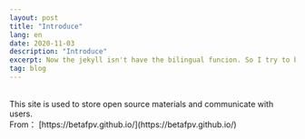```yaml
---
layout: post
title: "Introduce"
lang: en
date: 2020-11-03
description: "Introduce"
excerpt: Now the jekyll isn't have the bilingual funcion. So I try to build a bilingual function
tag: blog
---
```


<script type="text/x-mathjax-config">
  MathJax.Hub.Config({
    tex2jax: {
      inlineMath: [ ['$','$'], ["\\(","\\)"] ],
      processEscapes: true
    }
  });
</script>
<script src="https://cdn.mathjax.org/mathjax/latest/MathJax.js?config=TeX-AMS-MML_HTMLorMML" type="text/javascript"></script>

<br/>
This site is used to store open source materials and communicate with users.


<br>
From： [https://betafpv.github.io/](https://betafpv.github.io/)
